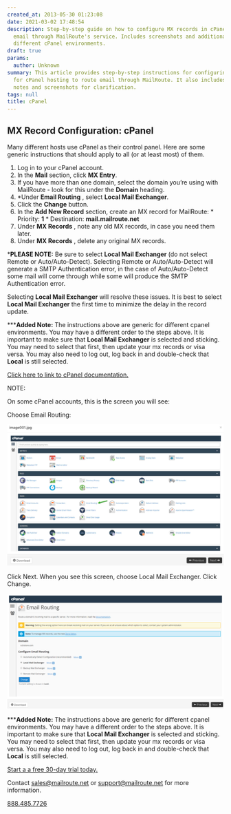 ```yaml
---
created_at: 2013-05-30 01:23:08
date: 2021-03-02 17:48:54
description: Step-by-step guide on how to configure MX records in cPanel to route
  email through MailRoute's service. Includes screenshots and additional notes for
  different cPanel environments.
draft: true
params:
  author: Unknown
summary: This article provides step-by-step instructions for configuring MX records
  for cPanel hosting to route email through MailRoute. It also includes additional
  notes and screenshots for clarification.
tags: null
title: cPanel
---
```



## MX Record Configuration: cPanel

Many different hosts use cPanel as their control panel. Here are some generic
instructions that should apply to all (or at least most) of them.

  1. Log in to your cPanel account.
  2. In the **Mail** section, click **MX Entry**.
  3. If you have more than one domain, select the domain you’re using with MailRoute - look for this under the **Domain** heading.
  4. *Under **Email Routing** , select **Local Mail Exchanger**.
  5. Click the **Change** button.
  6. In the **Add New Record** section, create an MX record for MailRoute: 
    * Priority: **1**
    * Destination: **mail.mailroute.net**
  7. Under **MX Records** , note any old MX records, in case you need them later.
  8. Under **MX Records** , delete any original MX records.

***PLEASE NOTE:** Be sure to select **Local Mail Exchanger** (do not select
Remote or Auto/Auto-Detect). Selecting Remote or Auto/Auto-Detect will
generate a SMTP Authentication error, in the case of Auto/Auto-Detect some
mail will come through while some will produce the SMTP Authentication error.

Selecting **Local Mail Exchanger** will resolve these issues. It is best to
select **Local Mail Exchanger** the first time to minimize the delay in the
record update.

*****Added Note:** The instructions above are generic for different cpanel
environments. You may have a different order to the steps above. It is
important to make sure that **Local Mail Exchanger** is selected and sticking.
You may need to select that first, then update your mx records or visa versa.
You may also need to log out, log back in and double-check that **Local** is
still selected.

[Click here to link to cPanel
documentation.](https://documentation.cpanel.net/display/ALD/MX+Entry)[  
](https://documentation.cpanel.net/display/ALD/MX+Entry)

NOTE:

On some cPanel accounts, this is the screen you will see:

Choose Email Routing:

![Screen_Shot_2017-09-29_at_11.24.48_AM.png](screen_shot_2017-09-29_at_112448_am.png)

Click Next. When you see this screen, choose Local Mail Exchanger. Click
Change.

![Screen_Shot_2017-09-29_at_11.18.59_AM.png](screen_shot_2017-09-29_at_111859_am.png)

*****Added Note:** The instructions above are generic for different cpanel
environments. You may have a different order to the steps above. It is
important to make sure that **Local Mail Exchanger** is selected and sticking.
You may need to select that first, then update your mx records or visa versa.
You may also need to log out, log back in and double-check that **Local** is
still selected.

[Start a a free 30-day trial today.](http://mailroute.net/signup.html)

Contact [sales@mailroute.net](mailto:sales@mailroute.net) or
[support@mailroute.net](mailto:support@mailroute.net) for more information.

[888.485.7726](tel:888.485.7726)

